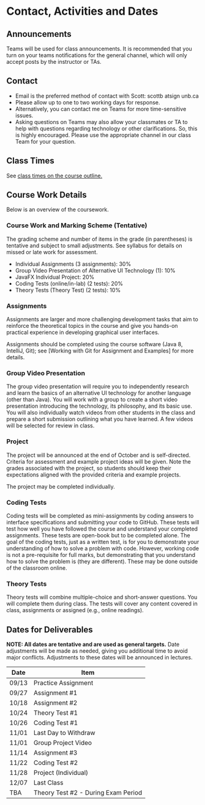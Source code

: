 # Contact, Activities and Dates

## Announcements

Teams will be used for class announcements. It is recommended that you turn on your teams notifications for the general channel, which will only accept posts by the instructor or TAs.

## Contact

- Email is the preferred method of contact with Scott: scottb atsign unb.ca
- Please allow up to one to two working days for response.
- Alternatively, you can contact me on Teams for more time-sensitive issues.
- Asking questions on Teams may also allow your classmates or TA to help with questions regarding technology or other clarifications. So, this is highly encouraged. Please use the appropriate channel in our class Team for your question.

## Class Times

See [class times on the course outline.](https://cs-3035-fall-2023.github.io/en_CA/#!pages/CS3035-fall-2023-syllabus.md#Class_Time_and_Location)

## Course Work Details

Below is an overview of the coursework.  

### Course Work and Marking Scheme (Tentative)

The grading scheme and number of items in the grade (in parentheses) is tentative and subject to small adjustments. See syllabus for details on missed or late work for assessment.

- Individual Assignments (3 assignments): 30%
- Group Video Presentation of Alternative UI Technology (1): 10% 
- JavaFX Individual Project: 20%
- Coding Tests (online/in-lab) (2 tests): 20% 
- Theory Tests (Theory Test) (2 tests): 10%

### Assignments

Assignments are larger and more challenging development tasks that aim to reinforce the theoretical topics in the course and give you hands-on practical experience in developing graphical user interfaces. 

Assignments should be completed using the course software (Java 8, IntelliJ, Git); see [Working with Git for Assignment and Examples] for more details.

### Group Video Presentation

The group video presentation will require you to independently research and learn the basics of an alternative UI technology for another language (other than Java). You will work with a group to create a short video presentation introducing the technology, its philosophy, and its basic use. You will also individually watch videos from other students in the class and prepare a short submission outlining what you have learned. A few videos will be selected for review in class. 

### Project

The project will be announced at the end of October and is self-directed. Criteria for assessment and example project ideas will be given. Note the grades associated with the project, so students should keep their expectations aligned with the provided criteria and example projects.

The project may be completed individually.

### Coding Tests

Coding tests will be completed as mini-assignments by coding answers to interface specifications and submitting your code to GitHub. These tests will test how well you have followed the course and understand your completed assignments. These tests are open-book but to be completed alone. The goal of the coding tests, just as a written test, is for you to demonstrate your understanding of how to solve a problem with code. However, working code is not a pre-requisite for full marks, but demonstrating that you understand how to solve the problem is (they are different). These may be done outside of the classroom online.

### Theory Tests

Theory tests will combine multiple-choice and short-answer questions.  You will complete them during class. The tests will cover any content covered in class, assignments or assigned (e.g., online readings). 

## Dates for Deliverables

**NOTE: All dates are tentative and are used as general targets.** Date adjustments will be made as needed, giving you additional time to avoid major conflicts. Adjustments to these dates will be announced in lectures.  

| Date | Item  |
|------|-------|
| 09/13| Practice Assignment |
| 09/27| Assignment #1 |
| 10/18| Assignment #2 |
| 10/24| Theory Test #1 |
| 10/26| Coding Test #1 |
| 11/01| Last Day to Withdraw|
| 11/01| Group Project Video|
| 11/14| Assignment #3|
| 11/22| Coding Test #2|
| 11/28| Project (Individual)|
| 12/07| Last Class |
| TBA  | Theory Test #2 - During Exam Period |
